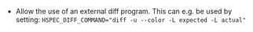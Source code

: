   - Allow the use of an external diff program.  This can e.g. be used by
    setting: `HSPEC_DIFF_COMMAND="diff -u --color -L expected -L actual"`
